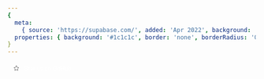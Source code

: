 ```yaml
---
{
  meta:
    { source: 'https://supabase.com/', added: 'Apr 2022', background: '#1c1c1c', color: '#ececec' },
  properties: { background: '#1c1c1c', border: 'none', borderRadius: '0', shadow: 'none' }
}
---
```


<a class="btn">
    <div class="btn-int-1">
        <div class="btn-int-2">
            <svg xmlns="http://www.w3.org/2000/svg" width="14" height="14" viewBox="0 0 24 24" fill="none" stroke="currentColor" stroke-width="2" stroke-linecap="round" stroke-linejoin="round" class="btn-icon">
                <polygon points="12 2 15.09 8.26 22 9.27 17 14.14 18.18 21.02 12 17.77 5.82 21.02 7 14.14 2 9.27 8.91 8.26 12 2"></polygon>
            </svg>
        </div>
    </div>
    <span class="btn-text">Star us on GitHub</span>
</a>

<style>
    .btn {
        tab-size: 4;
        font-family: custom-font,Helvetica Neue,Helvetica,Arial,sans-serif;
        -moz-osx-font-smoothing: grayscale;
        box-sizing: border-box;
        border-width: 0;
        border-style: solid;
        border-color: #232323;
        text-decoration: inherit;
        position: relative;
        display: inline-flex;
        cursor: pointer;
        align-items: center;

        border-radius: .25rem;

        padding-left: .625rem;
        padding-right: .625rem;

        padding-top: .25rem;
        padding-bottom: .25rem;

        text-align: center;

        font-size: .75rem;
        line-height: 1rem;

        color: rgb(255, 255, 255, 1);
        outline-offset: 2px;
        outline: 2px solid transparent;
        outline-width: 0;
        transition-property: color,background-color,border-color,text-decoration-color,fill,stroke,opacity,box-shadow,transform,filter,backdrop-filter,-webkit-text-decoration-color,-webkit-backdrop-filter;
        transition-duration: .2s;
        transition-timing-function: cubic-bezier(0,0,.2,1);
        box-shadow: 0 0 #0000, 0 0 #0000, 00 #0000;
    }

    .btn-text {
        overflow: hidden;
        text-overflow: ellipsis;
        white-space: nowrap;
        margin-left: calc(.5rem * calc(1 - 0));
    }

    .btn-int-1 {
        display: flex;
        height: 1rem;
        width: 1rem;
        align-items: center;
        justify-content: center;
        color: #1d724c;
    }

    .btn-int-2 {
        display: flex;
        height: .75rem;
        width: .75rem;

        align-items: center;
        justify-content: center;

        color: #707070;

        transition-property: all;
        transition-timing-function: cubic-bezier(.4,0,.2,1);
        transition-duration: .15s;
    }

    .btn-icon {
        display: block;
    }

    .btn:hover {
        background-color: #2e2e2e;
    }

    .btn:hover .btn-int-2 {
        color: #f5d90a;
        width: 1rem;
        height: 1rem;
    }
</style>
